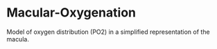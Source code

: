# Macular-Oxygenation
Model of oxygen distribution (PO2) in a simplified representation of the macula. 
